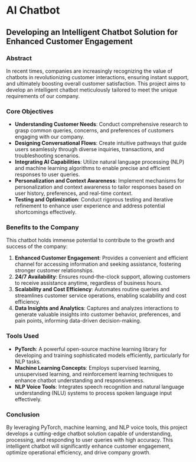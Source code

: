 # AI Chatbot

## Developing an Intelligent Chatbot Solution for Enhanced Customer Engagement

### Abstract

In recent times, companies are increasingly recognizing the value of chatbots in revolutionizing customer interactions, ensuring instant support, and ultimately boosting overall customer satisfaction. This project aims to develop an intelligent chatbot meticulously tailored to meet the unique requirements of our company.

### Core Objectives

- **Understanding Customer Needs**: Conduct comprehensive research to grasp common queries, concerns, and preferences of customers engaging with our company.
- **Designing Conversational Flows**: Create intuitive pathways that guide users seamlessly through diverse inquiries, transactions, and troubleshooting scenarios.
- **Integrating AI Capabilities**: Utilize natural language processing (NLP) and machine learning algorithms to enable precise and efficient responses to user queries.
- **Personalization and Context Awareness**: Implement mechanisms for personalization and context awareness to tailor responses based on user history, preferences, and real-time context.
- **Testing and Optimization**: Conduct rigorous testing and iterative refinement to enhance user experience and address potential shortcomings effectively.

### Benefits to the Company

This chatbot holds immense potential to contribute to the growth and success of the company:

1. **Enhanced Customer Engagement**: Provides a convenient and efficient channel for accessing information and seeking assistance, fostering stronger customer relationships.
2. **24/7 Availability**: Ensures round-the-clock support, allowing customers to receive assistance anytime, regardless of business hours.
3. **Scalability and Cost Efficiency**: Automates routine queries and streamlines customer service operations, enabling scalability and cost efficiency.
4. **Data Insights and Analytics**: Captures and analyzes interactions to generate valuable insights into customer behavior, preferences, and pain points, informing data-driven decision-making.

### Tools Used

- **PyTorch**: A powerful open-source machine learning library for developing and training sophisticated models efficiently, particularly for NLP tasks.
- **Machine Learning Concepts**: Employs supervised learning, unsupervised learning, and reinforcement learning techniques to enhance chatbot understanding and responsiveness.
- **NLP Voice Tools**: Integrates speech recognition and natural language understanding (NLU) systems to process spoken language input effectively.


### Conclusion

By leveraging PyTorch, machine learning, and NLP voice tools, this project develops a cutting-edge chatbot solution capable of understanding, processing, and responding to user queries with high accuracy. This intelligent chatbot will significantly enhance customer engagement, optimize operational efficiency, and drive company growth.

